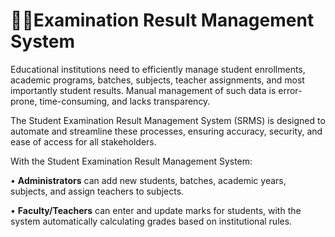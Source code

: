 # 👨‍💻Examination Result Management System

Educational institutions need to efficiently manage student enrollments, academic programs, batches, subjects, teacher assignments, and most importantly student results. Manual management of such data is error-prone, time-consuming, and lacks transparency. 

The Student Examination Result Management System (SRMS) is designed to automate and streamline these processes, ensuring accuracy, security, and ease of access for all stakeholders.

With the Student Examination Result Management System:

• **Administrators** can add new students, batches, academic years, subjects, and assign teachers to subjects.

• **Faculty/Teachers** can enter and update marks for students, with the system automatically calculating grades based on institutional rules.
